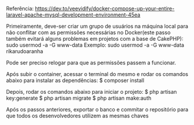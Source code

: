 Referência: https://dev.to/veevidify/docker-compose-up-your-entire-laravel-apache-mysql-development-environment-45ea

Primeiramente, deve-ser criar um grupo de usuários na máquina local para não conflitar com as permissões necessárias no Docker(este passo também evitará alguns problemas em projetos com a base de CakePHP):
sudo usermod -a -G www-data <nomeusuario>
Exemplo: sudo usermod -a -G www-data rikarudoaranha

Pode ser preciso relogar para que as permissões passem a funcionar.

Após subir o container, acessar o terminal do mesmo e rodar os comandos abaixo para instalar as dependências:
$ composer install

Depois, rodar os comandos abaixo para iniciar o projeto:
$ php artisan key:generate
$ php artisan migrate
$ php artisan make:auth

Após os passos anteriores, exportar o banco e commitar o repositório para que todos os desenvolvedores utilizem as mesmas chaves
